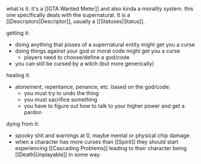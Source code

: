 what is it:
it's a [[GTA Wanted Meter]] and also kinda a morality system. this one specifically deals with the supernatural. It is a [[Descriptors|Descriptor]], usually a [[Statuses|Status]]. 

getting it:
- doing anything that pisses of a supernatural entity might get you a curse
- doing things against your god or moral code might get you a curse
	- players need to choose/define a god/code
- you can still be cursed by a witch (but more generically)

healing it:
- atonement, repentance, penance, etc. based on the god/code:
	- you must try to undo the thing
	- you must sacrifice something
	- you have to figure out how to talk to your higher power and get a pardon

dying from it:
- spooky shit and warnings at 0, maybe mental or physical chip damage
- when a character has more curses than [[Spirit]] they should start experiencing [[Cascading Problems]] leading to their character being [[Death|Unplayable]] in some way.
